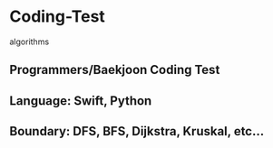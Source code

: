 # Coding-Test
algorithms
## Programmers/Baekjoon Coding Test
## Language: Swift, Python
## Boundary: DFS, BFS, Dijkstra, Kruskal, etc...
